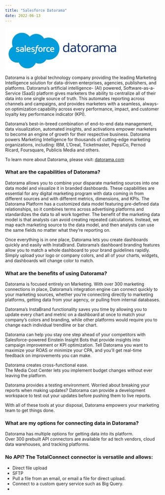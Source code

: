 ```yaml
---
title: "Salesforce Datorama"
date: 2022-06-13
---
```


<!--<!--  ![Salesforce-datorama Image](github-pages-with-jekyll/assets/Salesforce-datorama.png) -->

<img  alt="Salesforce-datorama Image" src="/assets/Salesforce-datorama.jpg" />
<!-- align="centre" height="250" width="375" -->
<!-- ... you can [get the PDF](/assets/mydoc.pdf) directly. -->

Datorama is a global technology company providing the leading Marketing Intelligence solution for data-driven enterprises, agencies, publishers, and platforms. Datorama’s artificial intelligence- (AI) powered, Software-as-a-Service (SaaS) platform gives marketers the ability to centralize all of their data into one single source of truth. This automates reporting across channels and campaigns, and provides marketers with a seamless, always-on optimization capability across every performance, impact, and customer loyalty key performance indicator (KPI). 

Datorama’s best-in-breed combination of end-to-end data management, data visualization, automated insights, and activations empower marketers to become an engine of growth for their respective business. Datorama powers Marketing Intelligence for thousands of cutting-edge marketing organizations, including: IBM, L’Oreal, Ticketmaster, PepsiCo, Pernod Ricard, Foursquare, Publicis Media and others. 

To learn more about Datorama, please visit: [datorama.com](https://datorama.com/)

### What are the capabilities of Datorama?

Datorama allows you to combine your disparate marketing sources into one data model and visualize it in branded dashboards.
These capabilities are essential for any digital marketing program with data coming in from different sources and with different metrics, 
dimensions, and KPIs. The Datorama Platform has a customized data model featuring pre-defined data relationships, 
so it combines terms across advertising platforms and standardizes the data to all work together. 
The benefit of the marketing data model is that analysts can avoid creating repeated calculations. 
Instead, we map each marketing source to the data model, and then analysts can use the same fields no matter what they’re reporting on.

Once everything is in one place, Datorama lets you create dashboards quickly and easily with InstaBrand. 
Datorama’s dashboard branding features allow you to match a whole dashboard to your brand guidelines rapidly. 
Simply upload your logo or company colors, and all of your charts, widgets, and dashboards will change color to match.


### What are the benefits of using Datorama?

Datorama is focused entirely on Marketing. 
With over 300 marketing connections in place, Datorama’s integration engine can connect quickly to your marketing sources, 
whether you’re connecting directly to marketing platforms, getting data from your agency,
or pulling from internal databases.

Datorama’s InstaBrand functionality saves you time by allowing you to update every chart and metric 
on a dashboard at once to match your company’s colors and branding, 
while other platforms would require you to change each individual trendline or bar chart.

Datorama can help you stay one step ahead of your competitors with Salesforce-powered Einstein Insight Bots 
that provide insights into campaign improvement or KPI optimization. 
Tell Datorama you want to maximize your ROAS or minimize your CPA, 
and you’ll get real-time feedback on improvements you can make.

Datorama creates cross-functional ease.  
The Media Cost Center lets you implement budget changes without ever leaving the platform.

Datorama provides a testing environment. 
Worried about breaking your reports when making updates? 
Datorama can provide a development workspace to test out your updates before pushing them to live reports.

With all of these tools at your disposal, 
Datorama empowers your marketing team to get things done.

### What are my options for connecting data in Datorama?

Datorama has multiple options for getting data into its platform.  
Over 300 prebuilt API connectors are available for ad tech vendors, cloud data warehouses, and tracking platforms.

### No API? The TotalConnect connector is versatile and allows:

- Direct file upload
- SFTP
- Pull a file from an email, or email a file for direct upload.
- Connect to a custom query service such as Big Query.
- 




